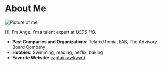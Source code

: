 # About Me

![Picture of me](https://avatars0.githubusercontent.com/u/51712006?s=460&v=4)

Hi, I'm Ange. I'm a talent expert at *USDS HQ*.

- **Past Companies and Organizations:** Telarix/Tomia, EAB, The Advisory Board Company
- **Hobbies:** Swimming, reading, netflix, baking 
- **Favorite Website:** [captain awkward](https://captainawkward.com/)
